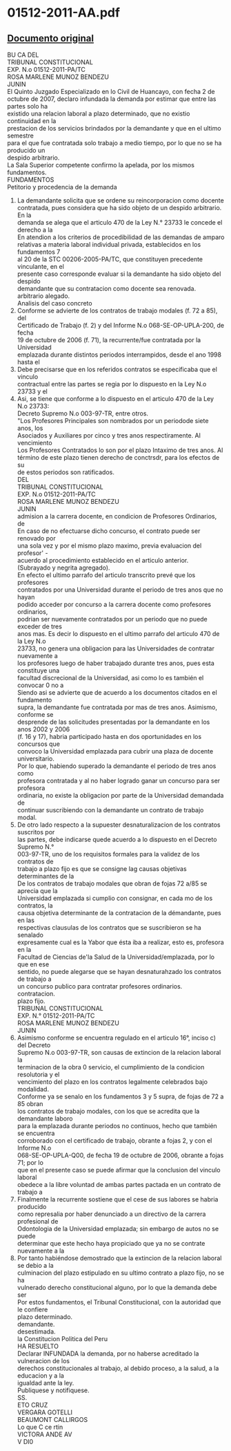 
01512-2011-AA.pdf
=================
  
[Documento original](https://tc.gob.pe/jurisprudencia/2011/01512-2011-AA.pdf)  
---  
BU CA DEL  
TRIBUNAL CONSTITUCIONAL  
EXP. N.o 01512-2011-PA/TC  
ROSA MARLENE MUNOZ BENDEZU  
JUNIN  
El Quinto Juzgado Especializado en lo Civil de Huancayo, con fecha 2 de  
octubre de 2007, declaro infundada la demanda por estimar que entre las partes solo ha  
existido una relacion laboral a plazo determinado, que no existio continuidad en la  
prestacion de los servicios brindados por la demandante y que en el ultimo semestre  
para el que fue contratada solo trabajo a medio tiempo, por lo que no se ha producido un  
despido arbitrario.  
La Sala Superior competente confirmo la apelada, por los mismos fundamentos.  
FUNDAMENTOS  
Petitorio y procedencia de la demanda  
1. La demandante solicita que se ordene su reincorporacion como docente  
contratada, pues considera que ha sido objeto de un despido arbitrario. En la  
demanda se alega que el articulo 470 de la Ley N.° 23733 le concede el derecho a la  
En atendion a los criterios de procedibilidad de las demandas de amparo  
relativas a materia laboral individual privada, establecidos en los fundamentos 7  
al 20 de la STC 00206-2005-PA/TC, que constituyen precedente vinculante, en el  
presente caso corresponde evaluar si la demandante ha sido objeto del despido  
demandante que su contratacion como docente sea renovada.  
arbitrario alegado.  
Analisis del caso concreto  
3. Conforme se advierte de los contratos de trabajo modales (f. 72 a 85), del  
Certificado de Trabajo (f. 2) y del Informe N.o 068-SE-OP-UPLA-200, de fecha  
19 de octubre de 2006 (f. 71), la recurrente/fue contratada por la Universidad  
emplazada durante distintos periodos interrampidos, desde el ano 1998 hasta el  
2006. Debe precisarse que en los referidos contratos se especificaba que el vinculo  
contractual entre las partes se regia por lo dispuesto en la Ley N.o 23733 y el  
4. Asi, se tiene que conforme a lo dispuesto en el articulo 470 de la Ley N.o 23733:  
Decreto Supremo N.o 003-97-TR, entre otros.  
"Los Profesores Principales son nombrados por un periodode siete anos, los  
Asociados y Auxiliares por cinco y tres anos respectiramente. Al vencimiento  
Los Profesores Contratados lo son por el plazo Intaximo de tres anos. Al  
término de este plazo tienen derecho de conctrsdr, para los efectos de su  
de estos periodos son ratificados.  
DEL  
TRIBUNAL CONSTITUCIONAL  
EXP. N.o 01512-2011-PA/TC  
ROSA MARLENE MUNOZ BENDEZU  
JUNIN  
admision a la carrera docente, en condicion de Profesores Ordinarios, de  
En caso de no efectuarse dicho concurso, el contrato puede ser renovado por  
una sola vez y por el mismo plazo maximo, previa evaluacion del profesor' -  
acuerdo al procedimiento establecido en el articulo anterior.  
(Subrayado y negrita agregado).  
En efecto el ultimo parrafo del articulo transcrito prevé que los profesores  
contratados por una Universidad durante el periodo de tres anos que no hayan  
podido acceder por concurso a la carrera docente como profesores ordinarios,  
podrian ser nuevamente contratados por un periodo que no puede exceder de tres  
anos mas. Es decir lo dispuesto en el ultimo parrafo del articulo 470 de la Ley N.o  
23733, no genera una obligacion para las Universidades de contratar nuevamente a  
los profesores luego de haber trabajado durante tres anos, pues esta constituye una  
facultad discrecional de la Universidad, asi como lo es también el convocar 0 no a  
Siendo asi se advierte que de acuerdo a los documentos citados en el fundamento  
supra, la demandante fue contratada por mas de tres anos. Asimismo, conforme se  
desprende de las solicitudes presentadas por la demandante en los anos 2002 y 2006  
(f. 16 y 17), habria participado hasta en dos oportunidades en los concursos que  
convoco la Universidad emplazada para cubrir una plaza de docente universitario.  
Por lo que, habiendo superado la demandante el periodo de tres anos como  
profesora contratada y al no haber logrado ganar un concurso para ser profesora  
ordinaria, no existe la obligacion por parte de la Universidad demandada de  
continuar suscribiendo con la demandante un contrato de trabajo modal.  
5. De otro lado respecto a la supuester desnaturalizacion de los contratos suscritos por  
las partes, debe indicarse quede acuerdo a lo dispuesto en el Decreto Supremo N.°  
003-97-TR, uno de los requisitos formales para la validez de los contratos de  
trabajo a plazo fijo es que se consigne lag causas objetivas determinantes de la  
De los contratos de trabajo modales que obran de fojas 72 a/85 se aprecia que la  
Universidad emplazada si cumplio con consignar, en cada mo de los contratos, la  
causa objetiva determinante de la contratacion de la démandante, pues en las  
respectivas clausulas de los contratos que se suscribieron se ha senalado  
expresamente cual es la Yabor que ésta iba a realizar, esto es, profesora en la  
Facultad de Ciencias de'la Salud de la Universidad/emplazada, por lo que en ese  
sentido, no puede alegarse que se hayan desnaturahzado los contratos de trabajo a  
un concurso publico para contratar profesores ordinarios.  
contratacion.  
plazo fijo.  
TRIBUNAL CONSTITUCIONAL  
EXP. N.° 01512-2011-PA/TC  
ROSA MARLENE MUNOZ BENDEZU  
JUNIN  
6. Asimismo conforme se encuentra regulado en el articulo 16°, inciso c) del Decreto  
Supremo N.o 003-97-TR, son causas de extincion de la relacion laboral la  
terminacion de la obra 0 servicio, el cumplimiento de la condicion resolutoria y el  
vencimiento del plazo en los contratos legalmente celebrados bajo modalidad.  
Conforme ya se senalo en los fundamentos 3 y 5 supra, de fojas de 72 a 85 obran  
los contratos de trabajo modales, con los que se acredita que la demandante laboro  
para la emplazada durante periodos no continuos, hecho que también se encuentra  
corroborado con el certificado de trabajo, obrante a fojas 2, y con el Informe N.o  
068-SE-OP-UPLA-Q00, de fecha 19 de octubre de 2006, obrante a fojas 71; por lo  
que en el presente caso se puede afirmar que la conclusion del vinculo laboral  
obedece a la libre voluntad de ambas partes pactada en un contrato de trabajo a  
7. Finalmente la recurrente sostiene que el cese de sus labores se habria producido  
como represalia por haber denunciado a un directivo de la carrera profesional de  
Odontologia de la Universidad emplazada; sin embargo de autos no se puede  
determinar que este hecho haya propiciado que ya no se contrate nuevamente a la  
8. Por tanto habiéndose demostrado que la extincion de la relacion laboral se debio a la  
culminacion del plazo estipulado en su ultimo contrato a plazo fijo, no se ha  
vulnerado derecho constitucional alguno, por lo que la demanda debe ser  
Por estos fundamentos, el Tribunal Constitucional, con la autoridad que le confiere  
plazo determinado.  
demandante.  
desestimada.  
la Constitucion Politica del Peru  
HA RESUELTO  
Declarar INFUNDADA la demanda, por no haberse acreditado la vulneracion de los  
derechos constitucionales al trabajo, al debido proceso, a la salud, a la educacion y a la  
igualdad ante la ley.  
Publiquese y notifiquese.  
SS.  
ETO CRUZ  
VERGARA GOTELLI  
BEAUMONT CALLIRGOS  
Lo que C ce rtin  
VICTORA ANDE AV  
V DI0